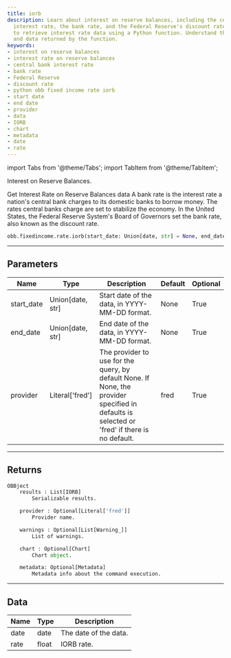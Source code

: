 ```yaml
---
title: iorb
description: Learn about interest on reserve balances, including the central bank
  interest rate, the bank rate, and the Federal Reserve's discount rate. Explore how
  to retrieve interest rate data using a Python function. Understand the parameters
  and data returned by the function.
keywords:
- interest on reserve balances
- interest rate on reserve balances
- central bank interest rate
- bank rate
- Federal Reserve
- discount rate
- python obb fixed income rate iorb
- start date
- end date
- provider
- data
- IORB
- chart
- metadata
- date
- rate
---
```




<!-- markdownlint-disable MD012 MD031 MD033 -->

import Tabs from '@theme/Tabs';
import TabItem from '@theme/TabItem';

Interest on Reserve Balances.

Get Interest Rate on Reserve Balances data A bank rate is the interest rate a nation's central bank charges to its
domestic banks to borrow money. The rates central banks charge are set to stabilize the economy. In the
United States, the Federal Reserve System's Board of Governors set the bank rate, also known as the discount rate.

```python wordwrap
obb.fixedincome.rate.iorb(start_date: Union[date, str] = None, end_date: Union[date, str] = None, provider: Literal[str] = fred)
```

---

## Parameters

<Tabs>
<TabItem value="standard" label="Standard">

| Name | Type | Description | Default | Optional |
| ---- | ---- | ----------- | ------- | -------- |
| start_date | Union[date, str] | Start date of the data, in YYYY-MM-DD format. | None | True |
| end_date | Union[date, str] | End date of the data, in YYYY-MM-DD format. | None | True |
| provider | Literal['fred'] | The provider to use for the query, by default None. If None, the provider specified in defaults is selected or 'fred' if there is no default. | fred | True |
</TabItem>

</Tabs>

---

## Returns

```python wordwrap
OBBject
    results : List[IORB]
        Serializable results.

    provider : Optional[Literal['fred']]
        Provider name.

    warnings : Optional[List[Warning_]]
        List of warnings.

    chart : Optional[Chart]
        Chart object.

    metadata: Optional[Metadata]
        Metadata info about the command execution.
```

---

## Data

<Tabs>
<TabItem value="standard" label="Standard">

| Name | Type | Description |
| ---- | ---- | ----------- |
| date | date | The date of the data. |
| rate | float | IORB rate. |
</TabItem>

</Tabs>

